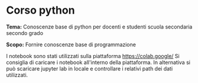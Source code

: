 # Corso python
**Tema:** Conoscenze base di python per docenti e studenti scuola secondaria secondo grado

**Scopo:** Fornire conoscenze base di programmazione  

I notebook sono stati utilizzati sulla piattaforma https://colab.google/
Si consiglia di caricare i notebook all'interno della piattaforma. In alternativa si può scaricare jupyter lab in locale e controllare i relativi path dei dati utilizzati.
